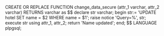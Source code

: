 CREATE OR REPLACE FUNCTION change_data_secure (attr_1 varchar, attr_2 varchar)
RETURNS varchar
as $$
declare 
	str varchar;
begin
	str:= 'UPDATE hotel SET name = $2 WHERE name = $1';
	raise notice 'Query=%', str;
	execute str using attr_1, attr_2;
	return 'Name updated';
end;
$$ LANGUAGE plpgsql;
